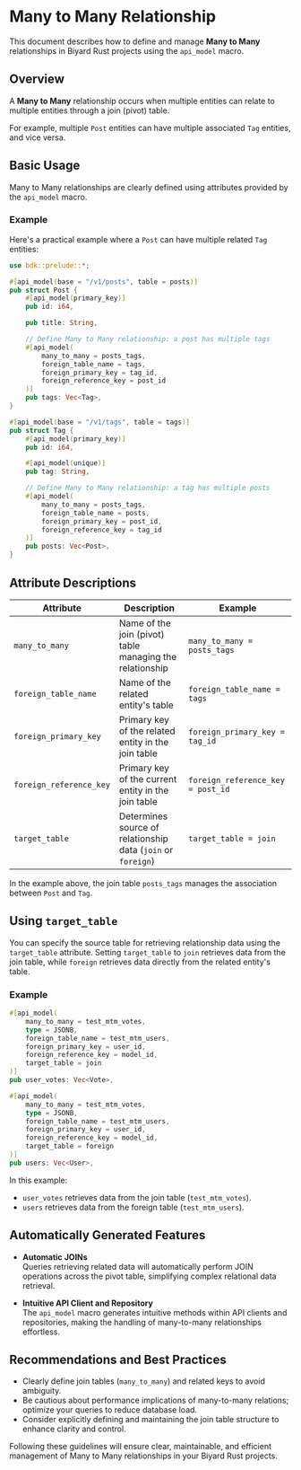 # Many to Many Relationship

This document describes how to define and manage **Many to Many** relationships in Biyard Rust projects using the `api_model` macro.

## Overview

A **Many to Many** relationship occurs when multiple entities can relate to multiple entities through a join (pivot) table.

For example, multiple `Post` entities can have multiple associated `Tag` entities, and vice versa.

## Basic Usage

Many to Many relationships are clearly defined using attributes provided by the `api_model` macro.

### Example

Here's a practical example where a `Post` can have multiple related `Tag` entities:

```rust
use bdk::prelude::*;

#[api_model(base = "/v1/posts", table = posts)]
pub struct Post {
    #[api_model(primary_key)]
    pub id: i64,

    pub title: String,

    // Define Many to Many relationship: a post has multiple tags
    #[api_model(
        many_to_many = posts_tags,
        foreign_table_name = tags,
        foreign_primary_key = tag_id,
        foreign_reference_key = post_id
    )]
    pub tags: Vec<Tag>,
}

#[api_model(base = "/v1/tags", table = tags)]
pub struct Tag {
    #[api_model(primary_key)]
    pub id: i64,

    #[api_model(unique)]
    pub tag: String,

    // Define Many to Many relationship: a tag has multiple posts
    #[api_model(
        many_to_many = posts_tags,
        foreign_table_name = posts,
        foreign_primary_key = post_id,
        foreign_reference_key = tag_id
    )]
    pub posts: Vec<Post>,
}
```

## Attribute Descriptions

| Attribute                | Description                                                    | Example                          |
|--------------------------|----------------------------------------------------------------|----------------------------------|
| `many_to_many`           | Name of the join (pivot) table managing the relationship       | `many_to_many = posts_tags`      |
| `foreign_table_name`     | Name of the related entity's table                             | `foreign_table_name = tags`      |
| `foreign_primary_key`    | Primary key of the related entity in the join table            | `foreign_primary_key = tag_id`   |
| `foreign_reference_key`  | Primary key of the current entity in the join table            | `foreign_reference_key = post_id`|
| `target_table`           | Determines source of relationship data (`join` or `foreign`)    | `target_table = join`            |

In the example above, the join table `posts_tags` manages the association between `Post` and `Tag`.

## Using `target_table`

You can specify the source table for retrieving relationship data using the `target_table` attribute. Setting `target_table` to `join` retrieves data from the join table, while `foreign` retrieves data directly from the related entity's table.

### Example

```rust
#[api_model(
    many_to_many = test_mtm_votes,
    type = JSONB,
    foreign_table_name = test_mtm_users,
    foreign_primary_key = user_id,
    foreign_reference_key = model_id,
    target_table = join
)]
pub user_votes: Vec<Vote>,

#[api_model(
    many_to_many = test_mtm_votes,
    type = JSONB,
    foreign_table_name = test_mtm_users,
    foreign_primary_key = user_id,
    foreign_reference_key = model_id,
    target_table = foreign
)]
pub users: Vec<User>,
```

In this example:
- `user_votes` retrieves data from the join table (`test_mtm_votes`).
- `users` retrieves data from the foreign table (`test_mtm_users`).

## Automatically Generated Features

- **Automatic JOINs**  
  Queries retrieving related data will automatically perform JOIN operations across the pivot table, simplifying complex relational data retrieval.

- **Intuitive API Client and Repository**  
  The `api_model` macro generates intuitive methods within API clients and repositories, making the handling of many-to-many relationships effortless.

## Recommendations and Best Practices

- Clearly define join tables (`many_to_many`) and related keys to avoid ambiguity.
- Be cautious about performance implications of many-to-many relations; optimize your queries to reduce database load.
- Consider explicitly defining and maintaining the join table structure to enhance clarity and control.

Following these guidelines will ensure clear, maintainable, and efficient management of Many to Many relationships in your Biyard Rust projects.
